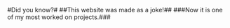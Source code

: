 #Did you know?#
##This website was made as a joke!##
###Now it is one of my most worked on projects.###
